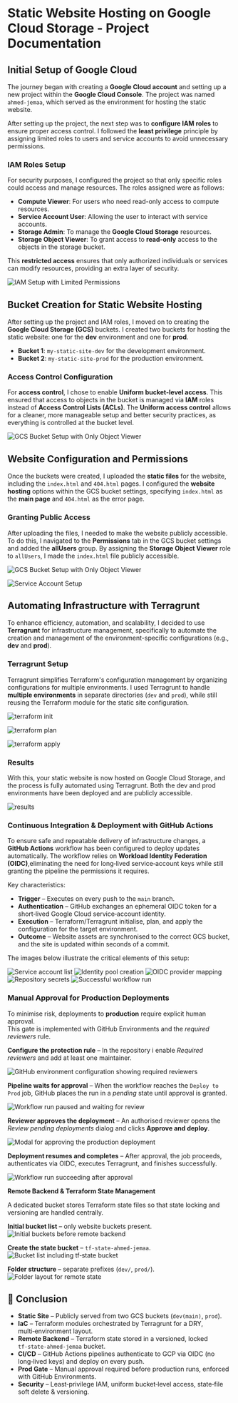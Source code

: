 # Static Website Hosting on Google Cloud Storage - Project Documentation


## Initial Setup of Google Cloud

The journey began with creating a **Google Cloud account** and setting up a new project within the **Google Cloud Console**. The project was named `ahmed-jemaa`, which served as the environment for hosting the static website.

After setting up the project, the next step was to **configure IAM roles** to ensure proper access control. I followed the **least privilege** principle by assigning limited roles to users and service accounts to avoid unnecessary permissions.

### **IAM Roles Setup**

For security purposes, I configured the project so that only specific roles could access and manage resources. The roles assigned were as follows:
- **Compute Viewer**: For users who need read-only access to compute resources.
- **Service Account User**: Allowing the user to interact with service accounts.
- **Storage Admin**: To manage the **Google Cloud Storage** resources.
- **Storage Object Viewer**: To grant access to **read-only** access to the objects in the storage bucket.

This **restricted access** ensures that only authorized individuals or services can modify resources, providing an extra layer of security.

![IAM Setup with Limited Permissions](./images/1-setupIAMwithlimitedpermision.png)

## Bucket Creation for Static Website Hosting

After setting up the project and IAM roles, I moved on to creating the **Google Cloud Storage (GCS)** buckets. I created two buckets for hosting the static website: one for the **dev** environment and one for **prod**.

- **Bucket 1**: `my-static-site-dev` for the development environment.
- **Bucket 2**: `my-static-site-prod` for the production environment.

### **Access Control Configuration**

For **access control**, I chose to enable **Uniform bucket-level access**. This ensured that access to objects in the bucket is managed via **IAM** roles instead of **Access Control Lists (ACLs)**. The **Uniform access control** allows for a cleaner, more manageable setup and better security practices, as everything is controlled at the bucket level.


![GCS Bucket Setup with Only Object Viewer](./images/2-setupbucketwithonlyobjectviewer.png)

## Website Configuration and Permissions

Once the buckets were created, I uploaded the **static files** for the website, including the `index.html` and `404.html` pages. I configured the **website hosting** options within the GCS bucket settings, specifying `index.html` as the **main page** and `404.html` as the error page.

### **Granting Public Access**

After uploading the files, I needed to make the website publicly accessible. To do this, I navigated to the **Permissions** tab in the GCS bucket settings and added the **allUsers** group. By assigning the **Storage Object Viewer** role to `allUsers`, I made the `index.html` file publicly accessible.

![GCS Bucket Setup with Only Object Viewer](./images/4-addserviceaccount.png)

![Service Account Setup](./images/5-addkeyjson.png)

## Automating Infrastructure with Terragrunt

To enhance efficiency, automation, and scalability, I decided to use **Terragrunt** for infrastructure management, specifically to automate the creation and management of the environment-specific configurations (e.g., **dev** and **prod**).


### **Terragrunt Setup**

Terragrunt simplifies Terraform's configuration management by organizing configurations for multiple environments. I used Terragrunt to handle **multiple environments** in separate directories (`dev` and `prod`), while still reusing the Terraform module for the static site configuration.

![terraform init ](./images/7-terraforminit.png)

![terraform plan ](./images/8-terraformplan.png)

![terraform apply ](./images/9-terragruntapply.png)

### **Results**

With this, your static website is now hosted on Google Cloud Storage, and the process is fully automated using Terragrunt. Both the dev and prod environments have been deployed and are publicly accessible.

![results ](./images/11-deploysuccess.png)

### **Continuous Integration & Deployment with GitHub Actions**

To ensure safe and repeatable delivery of infrastructure changes, a **GitHub Actions** workflow has been configured to deploy updates automatically. The workflow relies on **Workload Identity Federation (OIDC)**,eliminating the need for long‑lived service‑account keys while still granting the pipeline the permissions it requires.

Key characteristics:

* **Trigger** – Executes on every push to the `main` branch.
* **Authentication** – GitHub exchanges an ephemeral OIDC token for a short‑lived Google Cloud service‑account identity.
* **Execution** – Terraform/Terragrunt initialise, plan, and apply the configuration for the target environment.
* **Outcome** – Website assets are synchronised to the correct GCS bucket, and the site is updated within seconds of a commit.

The images below illustrate the critical elements of this setup:

![Service account list](./images/13-createserviceaccountforgithubaction.png)
![Identity pool creation](./images/14-createpool.png)
![OIDC provider mapping](./images/15-setuptheOIDCPROVIDER.png)
![Repository secrets](./images/17-setupsecretes.png)
![Successful workflow run](./images/20-firstworkflowsuccess.png)


### **Manual Approval for Production Deployments**

To minimise risk, deployments to **production** require explicit human approval.  
This gate is implemented with GitHub Environments and the *required reviewers* rule.

**Configure the protection rule** – In the repository i  enable *Required reviewers* and add at least one maintainer.

![GitHub environment configuration showing required reviewers](./images/21-addreviiewerforproductionenv.png)

**Pipeline waits for approval** – When the workflow reaches the `Deploy to Prod` job, GitHub places the run in a *pending* state until approval is granted.

![Workflow run paused and waiting for review](./images/22-approvalwaitingforprodenv.png)

**Reviewer approves the deployment** – An authorised reviewer opens the *Review pending deployments* dialog and clicks **Approve and deploy**.

![Modal for approving the production deployment](./images/23-approveit.png)

**Deployment resumes and completes** – After approval, the job proceeds, authenticates via OIDC, executes Terragrunt, and finishes successfully.

![Workflow run succeeding after approval](./images/24-approvalworkingfine.png)

**Remote Backend & Terraform State Management**

A dedicated bucket stores Terraform state files so that state locking and versioning are handled centrally.

**Initial bucket list** – only website buckets present.  
![Initial buckets before remote backend](./images/25-bucketupdated.png)

**Create the state bucket** – `tf-state-ahmed-jemaa`.  
![Bucket list including tf‑state bucket](./images/26-addingtfstatefile.png)

**Folder structure** – separate prefixes (`dev/`, `prod/`).  
![Folder layout for remote state](./images/27-tfstatefileremotebackend.png)

## 🏁 Conclusion

- **Static Site** – Publicly served from two GCS buckets (`dev(main)`, `prod`).
- **IaC** – Terraform modules orchestrated by Terragrunt for a DRY, multi‑environment layout.
- **Remote Backend** – Terraform state stored in a versioned, locked `tf‑state‑ahmed‑jemaa` bucket.
- **CI/CD** – GitHub Actions pipelines authenticate to GCP via OIDC (no long‑lived keys) and deploy on every push.
- **Prod Gate** – Manual approval required before production runs, enforced with GitHub Environments.
- **Security** – Least‑privilege IAM, uniform bucket‑level access, state‑file soft delete & versioning.
